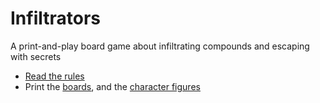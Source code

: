 # Infiltrators

A print-and-play board game about infiltrating compounds and escaping with secrets

* [Read the rules](rules/rules.md)
* Print the [boards](boards/), and the [character figures](characters/characters_type4.svg)
